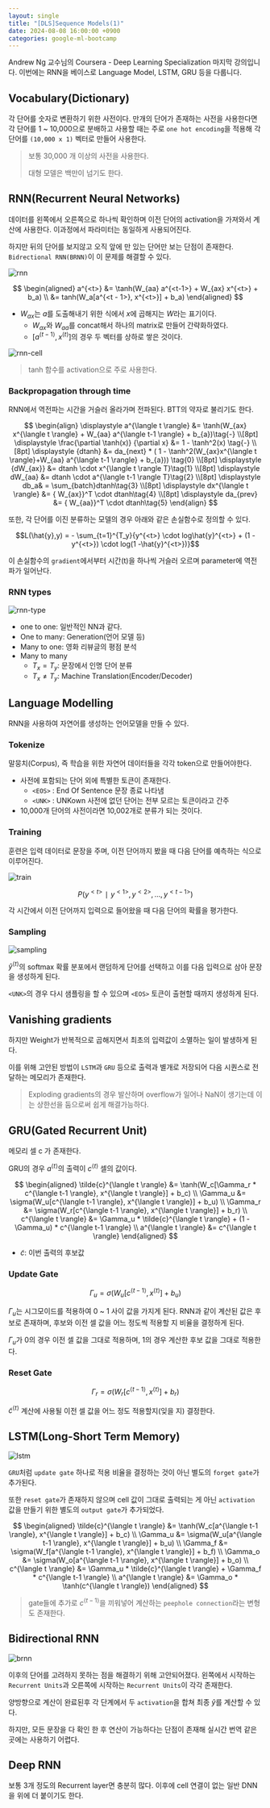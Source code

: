 ```yaml
---
layout: single
title: "[DLS]Sequence Models(1)"
date: 2024-08-08 16:00:00 +0900
categories: google-ml-bootcamp
---
```


Andrew Ng 교수님의 Coursera - Deep Learning Specialization 마지막 강의입니다. 이번에는 RNN을 베이스로 Language Model, LSTM, GRU 등을 다룹니다.

## Vocabulary(Dictionary)

각 단어를 숫자로 변환하기 위한 사전이다. 만개의 단어가 존재하는 사전을 사용한다면 각 단어를 1 ~ 10,000으로 분배하고 사용할 때는 주로 `one hot encoding`을 적용해 각 단어를 `(10,000 x 1)` 벡터로 만들어 사용한다.

> 보통 30,000 개 이상의 사전을 사용한다.
>
> 대형 모델은 백만이 넘기도 한다.

## RNN(Recurrent Neural Networks)

데이터를 왼쪽에서 오른쪽으로 하나씩 확인하며 이전 단어의 activation을 가져와서 계산에 사용한다. 이과정에서 파라미터는 동일하게 사용되어진다.

하지만 뒤의 단어를 보지않고 오직 앞에 만 있는 단어만 보는 단점이 존재한다. `Bidrectional RNN(BRNN)`이 이 문제를 해결할 수 있다.

![rnn](/assets/images/2024/08/08/rnn.png)

$$
\begin{aligned}
a^{<t>} &= \tanh(W_{aa} a^{<t-1>} + W_{ax} x^{<t>} + b_a) \\
        &= tanh(W_a[a^{<t - 1>}, x^{<t>}] + b_a)
\end{aligned}
$$

- $W_{ax}$는 $a$를 도출해내기 위한 식에서 $x$에 곱해지는 $W$라는 표기이다.
  - $W_{ax}$와 $W_{aa}$를 concat해서 하나의 matrix로 만들어 간략화하였다.
  - $[a^{\langle t - 1\rangle}, x^{\langle t \rangle}]$의 경우 두 벡터를 상하로 쌓은 것이다.

![rnn-cell](/assets/images/2024/08/08/rnn-cell.png)

> tanh 함수를 activation으로 주로 사용한다.

### Backpropagation through time

RNN에서 역전파는 시간을 거슬러 올라가며 전파된다. BTT의 약자로 불리기도 한다.

$$
\begin{align}
\displaystyle a^{\langle t \rangle} &= \tanh(W_{ax} x^{\langle t \rangle} + W_{aa} a^{\langle t-1 \rangle} + b_{a})\tag{-} \\[8pt]
\displaystyle \frac{\partial \tanh(x)} {\partial x} &= 1 - \tanh^2(x) \tag{-} \\[8pt]
\displaystyle {dtanh} &= da_{next} * ( 1 - \tanh^2(W_{ax}x^{\langle t \rangle}+W_{aa} a^{\langle t-1 \rangle} + b_{a})) \tag{0} \\[8pt]
\displaystyle  {dW_{ax}} &= dtanh \cdot x^{\langle t \rangle T}\tag{1} \\[8pt]
\displaystyle dW_{aa} &= dtanh \cdot a^{\langle t-1 \rangle T}\tag{2} \\[8pt]
\displaystyle db_a& = \sum_{batch}dtanh\tag{3} \\[8pt]
\displaystyle dx^{\langle t \rangle} &= { W_{ax}}^T \cdot dtanh\tag{4} \\[8pt]
\displaystyle da_{prev} &= { W_{aa}}^T \cdot dtanh\tag{5}
\end{align}
$$

또한, 각 단어를 이진 분류하는 모델의 경우 아래와 같은 손실함수로 정의할 수 있다.

$$L(\hat{y},y) = - \sum_{t=1}^{T_y}{y^{<t>} \cdot log\hat{y}^{<t>} + (1 - y^{<t>}) \cdot log(1 -\hat{y}^{<t>})}$$

이 손실함수의 `gradient`에서부터 시간(t)을 하나씩 거슬러 오르며 parameter에 역전파가 일어난다.

### RNN types

![rnn-type](/assets/images/2024/08/08/rnn-type.png)

- one to one: 일반적인 NN과 같다.
- One to many: Generation(언어 모델 등)
- Many to one: 영화 리뷰글의 평점 분석
- Many to many
  - $T_x = T_y$: 문장에서 인명 단어 분류
  - $T_x \neq T_y$: Machine Translation(Encoder/Decoder)

## Language Modelling

RNN을 사용하여 자연어를 생성하는 언어모델을 만들 수 있다.

### Tokenize

말뭉치(Corpus), 즉 학습을 위한 자연어 데이터들을 각각 token으로 만들어야한다.

- 사전에 포함되는 단어 외에 특별한 토큰이 존재한다.
  - `<EOS>` : End Of Sentence 문장 종료 나타냄
  - `<UNK>` : UNKown 사전에 없던 단어는 전부 모르는 토큰이라고 간주
- 10,000개 단어의 사전이라면 10,002개로 분류가 되는 것이다.

### Training

훈련은 입력 데이터로 문장을 주며, 이전 단어까지 봤을 때 다음 단어를 예측하는 식으로 이루어진다.

![train](/assets/images/2024/08/08/rnn-lm-train.png)

$$P(y^{<t>} ∣ y^{<1>},y^{<2>},…,y^{<t−1>})$$

각 시간에서 이전 단어까지 입력으로 들어왔을 때 다음 단어의 확률을 평가한다.

### Sampling

![sampling](/assets/images/2024/08/08/rnn-lm-generate.png)

$\hat{y}^{\langle t \rangle}$의 softmax 확률 분포에서 랜덤하게 단어를 선택하고 이를 다음 입력으로 삼아 문장을 생성하게 된다.

`<UNK>`의 경우 다시 샘플링을 할 수 있으며 `<EOS>` 토큰이 출현할 때까지 생성하게 된다.

## Vanishing gradients

하지만 Weight가 반복적으로 곱해지면서 최초의 입력값이 소멸하는 일이 발생하게 된다.

이를 위해 고안된 방법이 `LSTM`과 `GRU` 등으로 출력과 별개로 저장되어 다음 시퀀스로 전달하는 메모리가 존재한다.

> Exploding gradients의 경우 발산하며 overflow가 일어나 NaN이 생기는데 이는 상한선을 둠으로써 쉽게 해결가능하다.

## GRU(Gated Recurrent Unit)

메모리 셀 c 가 존재한다.

GRU의 경우 $a^{\langle t \rangle}$의 출력이 $c^{\langle t \rangle}$ 셀의 값이다.

$$
\begin{aligned}
\tilde{c}^{\langle t \rangle} &= \tanh(W_c[\Gamma_r * c^{\langle t-1 \rangle}, x^{\langle t \rangle}] + b_c) \\
\Gamma_u &= \sigma(W_u[c^{\langle t-1 \rangle}, x^{\langle t \rangle}] + b_u) \\
\Gamma_r &= \sigma(W_r[c^{\langle t-1 \rangle}, x^{\langle t \rangle}] + b_r) \\
c^{\langle t \rangle} &= \Gamma_u * \tilde{c}^{\langle t \rangle} + (1 - \Gamma_u) * c^{\langle t-1 \rangle} \\
a^{\langle t \rangle} &= c^{\langle t \rangle}
\end{aligned}
$$

- $\tilde{c}$: 이번 출력의 후보값

### Update Gate

$$\Gamma_u = \sigma(W_u[c^{\langle t-1 \rangle}, x^{\langle t \rangle}] + b_u)$$

$\Gamma_u$는 시그모이드를 적용하여 0 ~ 1 사이 값을 가지게 된다. RNN과 같이 계산된 값은 후보로 존재하며, 후보와 이전 셀 값을 어느 정도씩 적용할 지 비율을 결정하게 된다.

$\Gamma_u$가 0의 경우 이전 셀 값을 그대로 적용하며, 1의 경우 계산한 후보 값을 그대로 적용한다.

### Reset Gate

$$\Gamma_r = \sigma(W_r[c^{\langle t-1 \rangle}, x^{\langle t \rangle}] + b_r)$$

$\tilde{c}^{\langle t \rangle}$ 계산에 사용될 이전 셀 값을 어느 정도 적용할지(잊을 지) 결정한다.

## LSTM(Long-Short Term Memory)

![lstm](/assets/images/2024/08/08/lstm.png)

`GRU`처럼 `update gate` 하나로 적용 비율을 결정하는 것이 아닌 별도의 `forget gate`가 추가된다.

또한 `reset gate`가 존재하지 않으며 cell 값이 그대로 출력되는 게 아닌 `activation` 값을 만들기 위한 별도의 `output gate`가 추가되었다.

$$
\begin{aligned}
\tilde{c}^{\langle t \rangle} &= \tanh(W_c[a^{\langle t-1 \rangle}, x^{\langle t \rangle}] + b_c) \\
\Gamma_u &= \sigma(W_u[a^{\langle t-1 \rangle}, x^{\langle t \rangle}] + b_u) \\
\Gamma_f &= \sigma(W_f[a^{\langle t-1 \rangle}, x^{\langle t \rangle}] + b_f) \\
\Gamma_o &= \sigma(W_o[a^{\langle t-1 \rangle}, x^{\langle t \rangle}] + b_o) \\
c^{\langle t \rangle} &= \Gamma_u * \tilde{c}^{\langle t \rangle} + \Gamma_f * c^{\langle t-1 \rangle} \\
a^{\langle t \rangle} &= \Gamma_o * \tanh(c^{\langle t \rangle})
\end{aligned}
$$

> gate들에 추가로 $c^{\langle t-1 \rangle}$을 끼워넣어 계산하는 `peephole connection`라는 변형도 존재한다.

## Bidirectional RNN

![brnn](/assets/images/2024/08/08/brnn.png)

이후의 단어를 고려하지 못하는 점을 해결하기 위해 고안되어졌다. 왼쪽에서 시작하는 `Recurrent Units`과 오른쪽에 시작하는 `Recurrent Units`이 각각 존재한다.

양방향으로 계산이 완료된후 각 단계에서 두 `activation`을 합쳐 최종 $\hat{y}$를 계산할 수 있다.

하지만, 모든 문장을 다 확인 한 후 연산이 가능하다는 단점이 존재해 실시간 번역 같은 곳에는 사용하기 어렵다.

## Deep RNN

보통 3개 정도의 Recurrent layer면 충분히 많다. 이후에 cell 연결이 없는 일반 DNN을 위에 더 붙이기도 한다.
